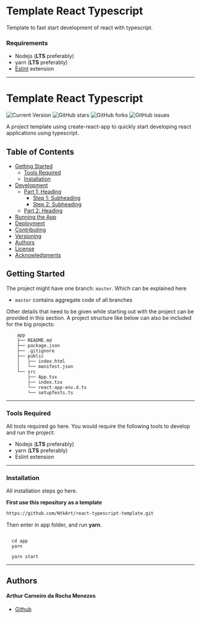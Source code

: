 # Template React Typescript
Template to fast start development of react with typescript.

### Requirements

- Nodejs (**LTS** preferably)
- yarn (**LTS** preferably)
- [Eslint](https://marketplace.visualstudio.com/items?itemName=dbaeumer.vscode-eslint "Eslint") extension
--- 

# Template React Typescript

![Current Version](https://img.shields.io/badge/version-v0.1-red)
![GitHub stars](https://img.shields.io/github/stars/NtkArt/react-typescript-template)
![GitHub forks](https://img.shields.io/github/forks/NtkArt/react-typescript-template)
![GitHub issues](https://img.shields.io/github/issues/NtkArt/react-typescript-template)

A project template using create-react-app to quickly start developing react applications using typescript.

## Table of Contents
- [Getting Started](#getting-started)
	- [Tools Required](#tools-required)
	- [Installation](#installation)
- [Development](#development)
    - [Part 1: Heading](#part-1-heading)
	  - [Step 1: Subheading](#step-1-subheading)
	  - [Step 2: Subheading](#step-2-subheading)
	- [Part 2: Heading](#part-2-heading)
- [Running the App](#running-the-app)
- [Deployment](#deployment)
- [Contributing](#contributing)
- [Versioning](#versioning)
- [Authors](#authors)
- [License](#license)
- [Acknowledgments](#acknowledgments)

## Getting Started

The project might have one branch: `master`. Which can be explained here

* `master` contains aggregate code of all branches

Other details that need to be given while starting out with the project can be provided in this section. A project structure like below can also be included for the big projects:

```
	app
	├── README.md
	├── package.json
	├── .gitignore
	├── public
	│   ├── index.html
	│   └── manifest.json
	└── src
		├── App.tsx
		├── index.tsx
		└── react-app-env.d.ts
		└── setupTests.ts
```
--- 
### Tools Required

All tools required go here. You would require the following tools to develop and run the project:

* Nodejs (**LTS** preferably)
*  yarn (**LTS** preferably)
*  Eslint extension
---
### Installation

All installation steps go here.


**First use this repository as a template**
````bash
https://github.com/NtkArt/react-typescript-template.git
````
Then enter in app folder, and run **yarn**.

````yarn

  cd app
  yarn

  yarn start

````
---

## Authors

#### Arthur Carneiro da Rocha Menezes

* [Github](https://github.com/ntkart "Github")

